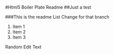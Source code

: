 #Html5 Boiler Plate Readme
##Just a test

###This is the readme List Change for that branch
1. Item 1
2. Item 2
3. Item 3



Random Edit Text
